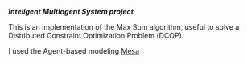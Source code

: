 ***Inteligent Multiagent System project***

This is an implementation of the Max Sum algorithm, useful to solve a Distributed Constraint Optimization Problem (DCOP).

I used the Agent-based modeling [Mesa](https://mesa.readthedocs.io/en/master/)
